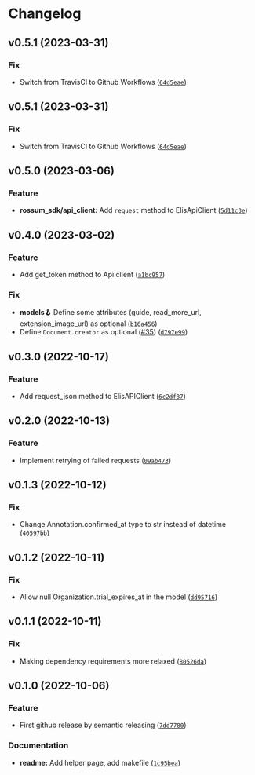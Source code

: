 # Changelog

<!--next-version-placeholder-->

## v0.5.1 (2023-03-31)
### Fix
* Switch from TravisCI to Github Workflows ([`64d5eae`](https://github.com/rossumai/rossum-sdk/commit/64d5eaee8fcc6fc1fde6d5055156c7098fc91860))

## v0.5.1 (2023-03-31)
### Fix
* Switch from TravisCI to Github Workflows ([`64d5eae`](https://github.com/rossumai/rossum-sdk/commit/64d5eaee8fcc6fc1fde6d5055156c7098fc91860))

## v0.5.0 (2023-03-06)
### Feature
* **rossum_sdk/api_client:** Add `request` method to ElisApiClient ([`5d11c3e`](https://github.com/rossumai/rossum-sdk/commit/5d11c3e5e70e22f2875787b8ee960b8184ddb99d))

## v0.4.0 (2023-03-02)
### Feature
* Add get_token method to Api client ([`a1bc957`](https://github.com/rossumai/rossum-sdk/commit/a1bc957540f84ba2ff0be7540d509a84580c1cef))

### Fix
* **models:hook:** Define some attributes (guide, read_more_url, extension_image_url) as optional ([`b16a456`](https://github.com/rossumai/rossum-sdk/commit/b16a456344b41908c16c32b4d5be70d31f3b07b3))
* Define `Document.creator` as optional ([#35](https://github.com/rossumai/rossum-sdk/issues/35)) ([`d797e99`](https://github.com/rossumai/rossum-sdk/commit/d797e99112416602487409aaa668327fd80663aa))

## v0.3.0 (2022-10-17)
### Feature
* Add request_json method to ElisAPIClient ([`6c2df87`](https://github.com/rossumai/rossum-sdk/commit/6c2df874934cc5bc2640aeee074cc57cd9cb4faa))

## v0.2.0 (2022-10-13)
### Feature
* Implement retrying of failed requests ([`09ab473`](https://github.com/rossumai/rossum-sdk/commit/09ab47332fce0c9700107b47ca06d7a1712d653a))

## v0.1.3 (2022-10-12)
### Fix
* Change Annotation.confirmed_at type to str instead of datetime ([`40597bb`](https://github.com/rossumai/rossum-sdk/commit/40597bbc937277c04ebdd08d6422df9acfdf9dc7))

## v0.1.2 (2022-10-11)
### Fix
* Allow null Organization.trial_expires_at in the model ([`dd95716`](https://github.com/rossumai/rossum-sdk/commit/dd95716f0409c2416cc5637879acd0cdb9aa205f))

## v0.1.1 (2022-10-11)
### Fix
* Making dependency requirements more relaxed ([`80526da`](https://github.com/rossumai/rossum-sdk/commit/80526da75647be25c7fed581b7a51b337fc98a55))

## v0.1.0 (2022-10-06)
### Feature
* First github release by semantic releasing ([`7dd7780`](https://github.com/rossumai/rossum-sdk/commit/7dd77806b030994b00027a17de1895142d852e48))

### Documentation
* **readme:** Add helper page, add makefile ([`1c95bea`](https://github.com/rossumai/rossum-sdk/commit/1c95beac020fc3a88086fddb4979366cd6e3e06f))
